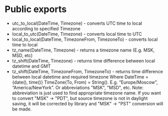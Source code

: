 Public exports
==============

* utc_to_local(DateTime, Timezone) - converts UTC time to local according to specified Timezone
* local_to_utc(DateTime, Timezone) - converts local time to UTC
* local_to_local(DateTime, TimezoneFrom, TimezoneTo) - converts local time to local
* tz_name(DateTime, Timezone) - returns a timezone name (E.g. MSK, MSD, etc)
* tz_shift(DateTime, Timezone) - returns time difference between local datetime and GMT
* tz_shift(DateTime, TimezoneFrom, TimezoneTo) - returns time difference between local datetime and required timezone
Where
DateTime = {date(), time()}
TimeZone(To, From) = String(). E.g. “Europe/Moscow”, “America/NewYork”. Or abbreviations "MSK", "MSD", etc. Note:
abbreviation is just used to find appropriate timezone name. If you want to convert "MSK" -> "PDT", but source timezone
is not in daylight saving, it will be corrected by library and "MSK" -> "PST" conversion will be made.
